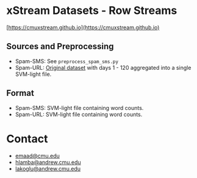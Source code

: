 # xStream Datasets - Row Streams

[https://cmuxstream.github.io](https://cmuxstream.github.io)

## Sources and Preprocessing 
 
   * Spam-SMS: See `preprocess_spam_sms.py`
   * Spam-URL: [Original dataset](https://archive.ics.uci.edu/ml/datasets/URL+Reputation)
     with days 1 - 120 aggregated into a single SVM-light file.

## Format

   * Spam-SMS: SVM-light file containing word counts.
   * Spam-URL: SVM-light file containing word counts.

# Contact

   * emaad@cmu.edu
   * hlamba@andrew.cmu.edu
   * lakoglu@andrew.cmu.edu
